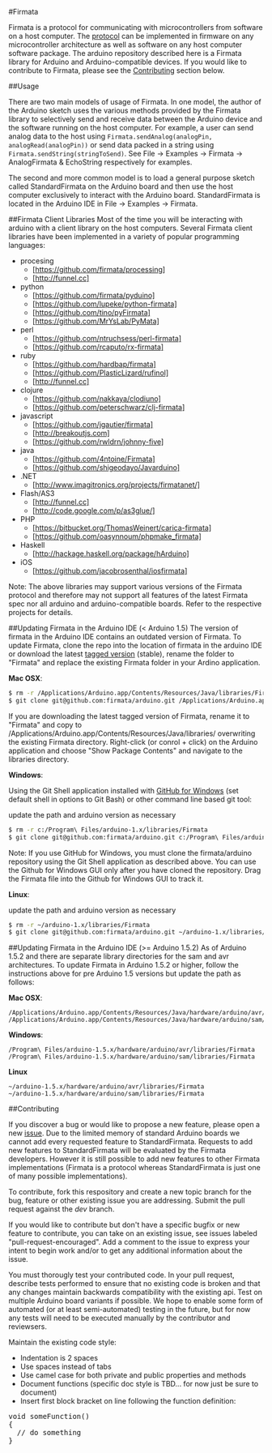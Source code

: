 #Firmata

Firmata is a protocol for communicating with microcontrollers from software on a host computer. The [protocol](https://github.com/firmata/protocol) can be implemented in firmware on any microcontroller architecture as well as software on any host computer software package. The arduino repository described here is a Firmata library for Arduino and Arduino-compatible devices. If you would like to contribute to Firmata, please see the [Contributing](#contributing) section below.

##Usage

There are two main models of usage of Firmata. In one model, the author of the Arduino sketch uses the various methods provided by the Firmata library to selectively send and receive data between the Arduino device and the software running on the host computer. For example, a user can send analog data to the host using ``` Firmata.sendAnalog(analogPin, analogRead(analogPin)) ``` or send data packed in a string using ``` Firmata.sendString(stringToSend) ```. See File -> Examples -> Firmata -> AnalogFirmata & EchoString respectively for examples.

The second and more common model is to load a general purpose sketch called StandardFirmata on the Arduino board and then use the host computer exclusively to interact with the Arduino board. StandardFirmata is located in the Arduino IDE in File -> Examples -> Firmata.

##Firmata Client Libraries
Most of the time you will be interacting with arduino with a client library on the host computers. Several Firmata client libraries have been implemented in a variety of popular programming languages:

* procesing
  * [https://github.com/firmata/processing]
  * [http://funnel.cc]
* python
  * [https://github.com/firmata/pyduino]
  * [https://github.com/lupeke/python-firmata]
  * [https://github.com/tino/pyFirmata]
  * [https://github.com/MrYsLab/PyMata]
* perl
  * [https://github.com/ntruchsess/perl-firmata]
  * [https://github.com/rcaputo/rx-firmata]
* ruby 
  * [https://github.com/hardbap/firmata]
  * [https://github.com/PlasticLizard/rufinol]
  * [http://funnel.cc]
* clojure
  * [https://github.com/nakkaya/clodiuno]
  * [https://github.com/peterschwarz/clj-firmata]
* javascript 
  * [https://github.com/jgautier/firmata]
  * [http://breakoutjs.com]
  * [https://github.com/rwldrn/johnny-five]
* java 
  * [https://github.com/4ntoine/Firmata]
  * [https://github.com/shigeodayo/Javarduino]
* .NET
  * [http://www.imagitronics.org/projects/firmatanet/]
* Flash/AS3
  * [http://funnel.cc]
  * [http://code.google.com/p/as3glue/]
* PHP
  * [https://bitbucket.org/ThomasWeinert/carica-firmata]
  * [https://github.com/oasynnoum/phpmake_firmata]
* Haskell
  * [http://hackage.haskell.org/package/hArduino]
* iOS
  * [https://github.com/jacobrosenthal/iosfirmata]

Note: The above libraries may support various versions of the Firmata protocol and therefore may not support all features of the latest Firmata spec nor all arduino and arduino-compatible boards. Refer to the respective projects for details.

##Updating Firmata in the Arduino IDE (< Arduino 1.5)
The version of firmata in the Arduino IDE contains an outdated version of Firmata. To update Firmata, clone the repo into the location of firmata in the arduino IDE or download the latest [tagged version](https://github.com/firmata/arduino/tags) (stable), rename the folder to "Firmata" and replace the existing Firmata folder in your Ardino application.

**Mac OSX**:

```bash
$ rm -r /Applications/Arduino.app/Contents/Resources/Java/libraries/Firmata
$ git clone git@github.com:firmata/arduino.git /Applications/Arduino.app/Contents/Resources/Java/libraries/Firmata
```

If you are downloading the latest tagged version of Firmata, rename it to "Firmata" and copy to /Applications/Arduino.app/Contents/Resources/Java/libraries/ overwriting the existing Firmata directory. Right-click (or conrol + click) on the Arduino application and choose "Show Package Contents" and navigate to the libraries directory.

**Windows**:

Using the Git Shell application installed with [GitHub for Windows](http://windows.github.com/) (set default shell in options to Git Bash) or other command line based git tool:

update the path and arduino version as necessary
```bash
$ rm -r c:/Program\ Files/arduino-1.x/libraries/Firmata
$ git clone git@github.com:firmata/arduino.git c:/Program\ Files/arduino-1.x/libraries/Firmata
```

Note: If you use GitHub for Windows, you must clone the firmata/arduino repository using the Git Shell application as described above. You can use the Github for Windows GUI only after you have cloned the repository. Drag the Firmata file into the Github for Windows GUI to track it.

**Linux**:

update the path and arduino version as necessary
```bash
$ rm -r ~/arduino-1.x/libraries/Firmata
$ git clone git@github.com:firmata/arduino.git ~/arduino-1.x/libraries/Firmata
```

##Updating Firmata in the Arduino IDE (>= Arduino 1.5.2)
As of Arduino 1.5.2 and there are separate library directories for the sam and
avr architectures. To update Firmata in Arduino 1.5.2 or higher, follow the 
instructions above for pre Arduino 1.5 versions but update the path as follows:

**Mac OSX**:
```
/Applications/Arduino.app/Contents/Resources/Java/hardware/arduino/avr/libraries/Firmata
/Applications/Arduino.app/Contents/Resources/Java/hardware/arduino/sam/libraries/Firmata
```

**Windows**:
```
/Program\ Files/arduino-1.5.x/hardware/arduino/avr/libraries/Firmata
/Program\ Files/arduino-1.5.x/hardware/arduino/sam/libraries/Firmata
```

**Linux**
```
~/arduino-1.5.x/hardware/arduino/avr/libraries/Firmata
~/arduino-1.5.x/hardware/arduino/sam/libraries/Firmata
```

<a name="contributing" />
##Contributing

If you discover a bug or would like to propose a new feature, please open a new [issue](https://github.com/firmata/arduino/issues?sort=created&state=open). Due to the limited memory of standard Arduino boards we cannot add every requested feature to StandardFirmata. Requests to add new features to StandardFirmata will be evaluated by the Firmata developers. However it is still possible to add new features to other Firmata implementations (Firmata is a protocol whereas StandardFirmata is just one of many possible implementations).

To contribute, fork this respository and create a new topic branch for the bug, feature or other existing issue you are addressing. Submit the pull request against the *dev* branch.

If you would like to contribute but don't have a specific bugfix or new feature to contribute, you can take on an existing issue, see issues labeled "pull-request-encouraged". Add a comment to the issue to express your intent to begin work and/or to get any additional information about the issue.

You must thorougly test your contributed code. In your pull request, describe tests performed to ensure that no existing code is broken and that any changes maintain backwards compatibility with the existing api. Test on multiple Arduino board variants if possible. We hope to enable some form of automated (or at least semi-automated) testing in the future, but for now any tests will need to be executed manually by the contributor and reviewsers.

Maintain the existing code style:

- Indentation is 2 spaces
- Use spaces instead of tabs
- Use camel case for both private and public properties and methods
- Document functions (specific doc style is TBD... for now just be sure to document)
- Insert first block bracket on line following the function definition:

<pre>void someFunction()
{
  // do something
}
</pre>
